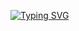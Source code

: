 [![Typing SVG](https://readme-typing-svg.herokuapp.com?color=%FFFFFF&lines=MY+ONLINE+STORE)](https://git.io/typing-svg)
